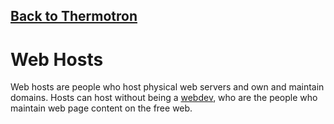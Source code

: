## [Back to Thermotron](../)

# Web Hosts

Web hosts are people who host physical web servers and own and maintain domains.  Hosts can host without being a [webdev](../webdev), who are the people who maintain web page content on the free web.